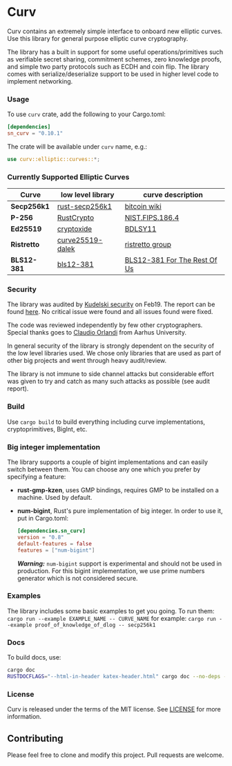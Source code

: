 Curv
=====================================
Curv contains an extremely simple interface to onboard new elliptic curves.
Use this library for general purpose elliptic curve cryptography.

The library has a built in support for some useful operations/primitives such as verifiable secret sharing, commitment
schemes, zero knowledge proofs, and simple two party protocols such as ECDH and coin flip. The library comes with
serialize/deserialize support to be used in higher level code to implement networking.

### Usage

To use `curv` crate, add the following to your Cargo.toml:
```toml
[dependencies]
sn_curv = "0.10.1"
```

The crate will be available under `curv` name, e.g.:
```rust
use curv::elliptic::curves::*;
```

### Currently Supported Elliptic Curves

|        Curve         |   low level library    |    curve description       |
|-------------------------------|------------------------|------------------------|
|    **Secp256k1**    |        [rust-secp256k1](https://github.com/rust-bitcoin/rust-secp256k1)            |      [bitcoin wiki](https://en.bitcoin.it/wiki/Secp256k1)           |
|    **P-256**    |        [RustCrypto](https://crates.io/crates/p256)            |      [NIST.FIPS.186.4](https://nvlpubs.nist.gov/nistpubs/FIPS/NIST.FIPS.186-4.pdf)           |
|    **Ed25519**    |        [cryptoxide](https://github.com/typed-io/cryptoxide/blob/master/src/curve25519.rs)            |      [BDLSY11](https://ed25519.cr.yp.to/ed25519-20110926.pdf)           |
|    **Ristretto**    |        [curve25519-dalek](https://github.com/dalek-cryptography/curve25519-dalek)            |     [ristretto group](https://ristretto.group/)           |
|    **BLS12-381**    |        [bls12-381](https://crates.io/crates/bls12_381)            |     [BLS12-381 For The Rest Of Us](https://hackmd.io/@benjaminion/bls12-381)           |

### Security
The library was audited by [Kudelski security](https://www.kudelskisecurity.com/) on Feb19. The report can be found
[here](https://github.com/KZen-networks/curv/tree/master/audit). No critical issue were found and all issues found
were fixed.

The code was reviewed independently by few other cryptographers. Special thanks goes to [Claudio Orlandi](http://cs.au.dk/~orlandi/)
from Aarhus University.

In general security of the library is strongly dependent on the security of the low level libraries used. We chose only
libraries that are used as part of other big projects and went through heavy audit/review.

The library is not immune to side channel attacks but considerable effort was given to try and catch as many such
attacks as possible (see audit report).

### Build
Use `cargo build` to build everything including curve implementations, cryptoprimitives, BigInt, etc.

### Big integer implementation
The library supports a couple of bigint implementations and can easily switch between them.
You can choose any one which you prefer by specifying a feature:
* **rust-gmp-kzen**, uses GMP bindings, requires GMP to be installed on a machine. Used by default.
* **num-bigint**, Rust's pure implementation of big integer. In order to use it, put in Cargo.toml:
  ```toml
  [dependencies.sn_curv]
  version = "0.8"
  default-features = false
  features = ["num-bigint"]
  ```

  **_Warning:_** `num-bigint` support is experimental and should not be used in production. For this
  bigint implementation, we use prime numbers generator which is not considered secure.

### Examples
The library includes some basic examples to get you going. To run them:
`cargo run --example EXAMPLE_NAME -- CURVE_NAME`
for example: `cargo run --example proof_of_knowledge_of_dlog -- secp256k1`

### Docs
To build docs, use:
```bash
cargo doc
RUSTDOCFLAGS="--html-in-header katex-header.html" cargo doc --no-deps --open
```

### License
Curv is released under the terms of the MIT license. See [LICENSE](LICENSE) for more information.

## Contributing

Please feel free to clone and modify this project. Pull requests are welcome.
